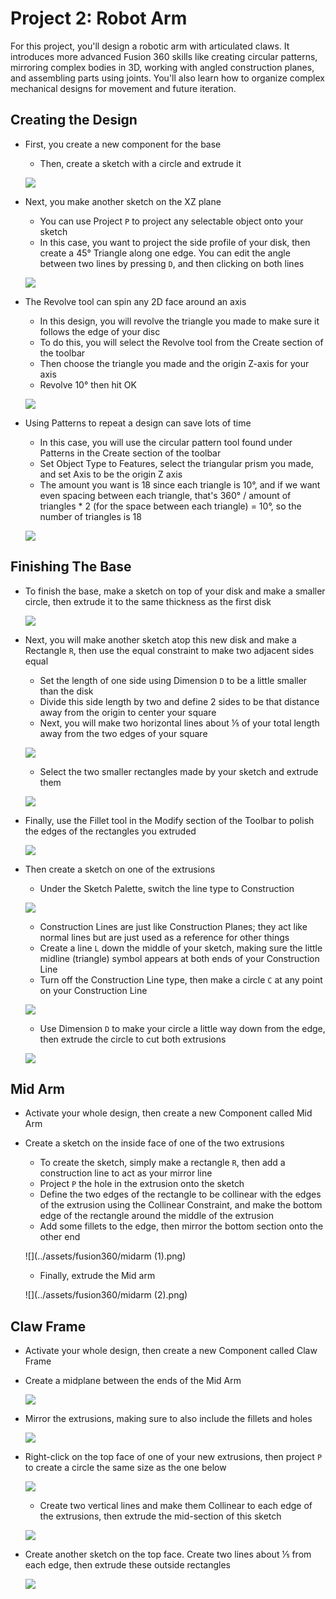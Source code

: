 # Project 2: Robot Arm

For this project, you'll design a robotic arm with articulated claws. It introduces more advanced Fusion 360 skills like creating circular patterns, mirroring complex bodies in 3D, working with angled construction planes, and assembling parts using joints. You'll also learn how to organize complex mechanical designs for movement and future iteration.

## Creating the Design
* First, you create a new component for the base
    * Then, create a sketch with a circle and extrude it

    ![](../assets/fusion360/circle1.png)

* Next, you make another sketch on the XZ plane
    * You can use Project `P` to project any selectable object onto your sketch
    * In this case, you want to project the side profile of your disk, then create a 45° Triangle along one edge. You can edit the angle between two lines by pressing `D`, and then clicking on both lines

    ![](../assets/fusion360/circle2.png)

* The Revolve tool can spin any 2D face around an axis
    * In this design, you will revolve the triangle you made to make sure it follows the edge of your disc
    * To do this, you will select the Revolve tool from the Create section of the toolbar
    * Then choose the triangle you made and the origin Z-axis for your axis
    * Revolve 10° then hit OK

    ![](../assets/fusion360/circle3.png)    

* Using Patterns to repeat a design can save lots of time
    * In this case, you will use the circular pattern tool found under Patterns in the Create section of the toolbar
    * Set Object Type to Features, select the triangular prism you made, and set Axis to be the origin Z axis
    * The amount you want is 18 since each triangle is 10°, and if we want even spacing between each triangle, that's  360° / amount of triangles * 2 (for the space between each triangle) = 10°, so the number of triangles is 18
    
    ![](../assets/fusion360/circle4.png)  

## Finishing The Base
* To finish the base, make a sketch on top of your disk and make a smaller circle, then extrude it to the same thickness as the first disk

    ![](../assets/fusion360/base0.png)  

* Next, you will make another sketch atop this new disk and make a Rectangle `R`, then use the equal constraint to make two adjacent sides equal
    * Set the length of one side using Dimension `D` to be a little smaller than the disk
    * Divide this side length by two and define 2 sides to be that distance away from the origin to center your square
    * Next, you will make two horizontal lines about ⅕ of your total length away from the two edges of your square

    ![](../assets/fusion360/base1.png)  

    * Select the two smaller rectangles made by your sketch and extrude them

    ![](../assets/fusion360/base2.png)  

* Finally, use the Fillet tool in the Modify section of the Toolbar to polish the edges of the rectangles you extruded

    ![](../assets/fusion360/base3.png)  

* Then create a sketch on one of the extrusions
    * Under the Sketch Palette, switch the line type to Construction

    ![](../assets/fusion360/base4.png)   

    * Construction Lines are just like Construction Planes; they act like normal lines but are just used as a reference for other things
    * Create a line `L`  down the middle of your sketch, making sure the little midline (triangle) symbol appears at both ends of your Construction Line
    * Turn off the Construction Line type, then make a circle `C` at any point on your Construction Line

    ![](../assets/fusion360/base5.png)   

    * Use Dimension `D` to make your circle a little way down from the edge, then extrude the circle to cut both extrusions

    ![](../assets/fusion360/base6.png)  

## Mid Arm
* Activate your whole design, then create a new Component called Mid Arm
* Create a sketch on the inside face of one of the two extrusions
    * To create the sketch, simply make a rectangle `R`, then add a construction line to act as your mirror line
    * Project `P` the hole in the extrusion onto the sketch
    * Define the two edges of the rectangle to be collinear with the edges of the extrusion using the Collinear Constraint, and make the bottom edge of the rectangle around the middle of the extrusion
    * Add some fillets to the edge, then mirror the bottom section onto the other end

    ![](../assets/fusion360/midarm (1).png)  

    * Finally, extrude the Mid arm

    ![](../assets/fusion360/midarm (2).png)  

## Claw Frame

* Activate your whole design, then create a new Component called Claw Frame
* Create a midplane between the ends of the Mid Arm

    ![](../assets/fusion360/clawframe2.png)  

* Mirror the extrusions, making sure to also include the fillets and holes

    ![](../assets/fusion360/clawframe3.png)  

* Right-click on the top face of one of your new extrusions, then project `P` to create a circle the same size as the one below

    ![](../assets/fusion360/clawframe4.png)  

    * Create two vertical lines and make them Collinear to each edge of the extrusions, then extrude the mid-section of this sketch

    ![](../assets/fusion360/clawframe5.png)  

* Create another sketch on the top face. Create two lines about ⅕ from each edge, then extrude these outside rectangles

    ![](../assets/fusion360/clawframe6.png)  